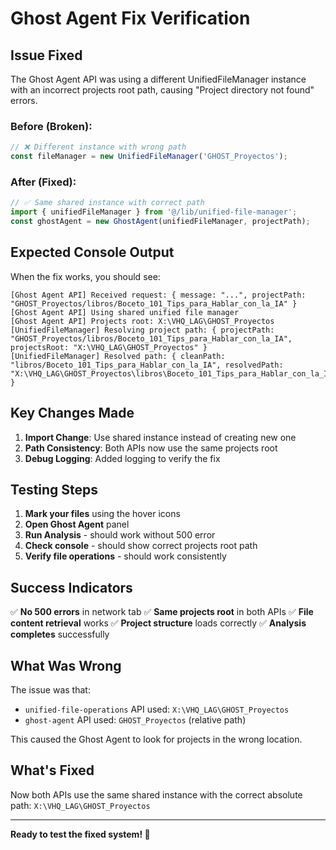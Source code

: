 # Ghost Agent Fix Verification

## Issue Fixed

The Ghost Agent API was using a different UnifiedFileManager instance with an incorrect projects root path, causing "Project directory not found" errors.

### Before (Broken):
```typescript
// ❌ Different instance with wrong path
const fileManager = new UnifiedFileManager('GHOST_Proyectos');
```

### After (Fixed):
```typescript
// ✅ Same shared instance with correct path
import { unifiedFileManager } from '@/lib/unified-file-manager';
const ghostAgent = new GhostAgent(unifiedFileManager, projectPath);
```

## Expected Console Output

When the fix works, you should see:

```
[Ghost Agent API] Received request: { message: "...", projectPath: "GHOST_Proyectos/libros/Boceto_101_Tips_para_Hablar_con_la_IA" }
[Ghost Agent API] Using shared unified file manager
[Ghost Agent API] Projects root: X:\VHQ_LAG\GHOST_Proyectos
[UnifiedFileManager] Resolving project path: { projectPath: "GHOST_Proyectos/libros/Boceto_101_Tips_para_Hablar_con_la_IA", projectsRoot: "X:\VHQ_LAG\GHOST_Proyectos" }
[UnifiedFileManager] Resolved path: { cleanPath: "libros/Boceto_101_Tips_para_Hablar_con_la_IA", resolvedPath: "X:\VHQ_LAG\GHOST_Proyectos\libros\Boceto_101_Tips_para_Hablar_con_la_IA" }
```

## Key Changes Made

1. **Import Change**: Use shared instance instead of creating new one
2. **Path Consistency**: Both APIs now use the same projects root
3. **Debug Logging**: Added logging to verify the fix

## Testing Steps

1. **Mark your files** using the hover icons
2. **Open Ghost Agent** panel
3. **Run Analysis** - should work without 500 error
4. **Check console** - should show correct projects root path
5. **Verify file operations** - should work consistently

## Success Indicators

✅ **No 500 errors** in network tab
✅ **Same projects root** in both APIs
✅ **File content retrieval** works
✅ **Project structure** loads correctly
✅ **Analysis completes** successfully

## What Was Wrong

The issue was that:
- `unified-file-operations` API used: `X:\VHQ_LAG\GHOST_Proyectos`
- `ghost-agent` API used: `GHOST_Proyectos` (relative path)

This caused the Ghost Agent to look for projects in the wrong location.

## What's Fixed

Now both APIs use the same shared instance with the correct absolute path: `X:\VHQ_LAG\GHOST_Proyectos`

---

**Ready to test the fixed system! 🚀** 